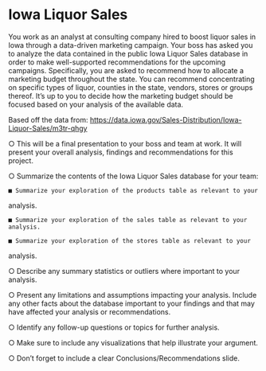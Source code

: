 # Iowa Liquor Sales
You work as an analyst at consulting company hired to boost liquor sales in Iowa through a data-driven marketing campaign. Your boss has asked you to analyze the data contained in the public Iowa Liquor Sales database in order to make well-supported recommendations for the upcoming campaigns. Specifically, you are asked to recommend how to allocate a marketing budget throughout the state. You can recommend concentrating on specific types of liquor, counties in the state, vendors, stores or groups thereof. It’s up to you to decide how the marketing budget should be focused based on your analysis of the available data.

Based off the data from: https://data.iowa.gov/Sales-Distribution/Iowa-Liquor-Sales/m3tr-qhgy

○ This will be a final presentation to your boss and team at work. It will present
your overall analysis, findings and recommendations for this project.

○ Summarize the contents of the Iowa Liquor Sales database for your team:

    ■ Summarize your exploration of the products table as relevant to your
analysis.

    ■ Summarize your exploration of the sales table as relevant to your analysis.
    
    ■ Summarize your exploration of the stores table as relevant to your
analysis.

○ Describe any summary statistics or outliers where important to your analysis.

○ Present any limitations and assumptions impacting your analysis. Include any
other facts about the database important to your findings and that may have
affected your analysis or recommendations.

○ Identify any follow-up questions or topics for further analysis.

○ Make sure to include any visualizations that help illustrate your argument.

○ Don’t forget to include a clear Conclusions/Recommendations slide.

